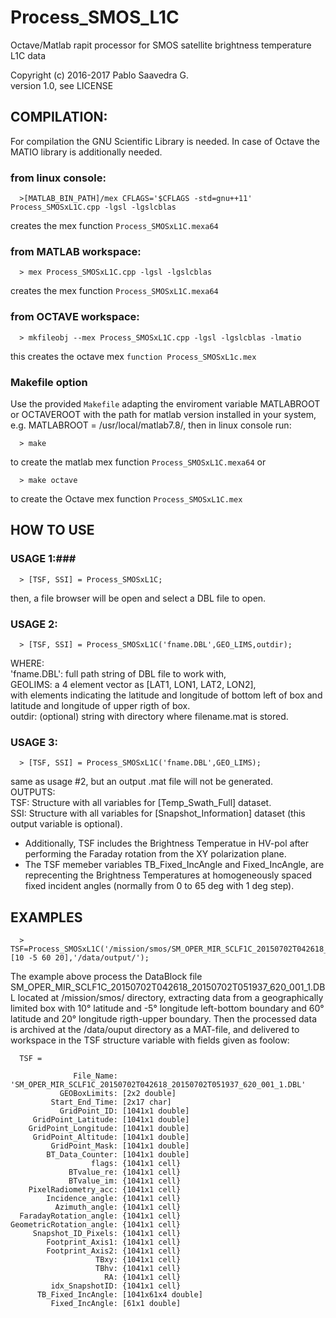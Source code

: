 # Process_SMOS_L1C
Octave/Matlab rapit processor for SMOS satellite brightness temperature L1C data

Copyright (c) 2016-2017 Pablo Saavedra G.  
version 1.0, see LICENSE  

## COMPILATION:  ##
For compilation the GNU Scientific Library is needed. In case of Octave the MATIO library is additionally needed.
### from linux console:  ###

      >[MATLAB_BIN_PATH]/mex CFLAGS='$CFLAGS -std=gnu++11' Process_SMOSxL1C.cpp -lgsl -lgslcblas  
creates the mex function `Process_SMOSxL1C.mexa64`  

### from MATLAB workspace:  ###

      > mex Process_SMOSxL1C.cpp -lgsl -lgslcblas
creates the mex function `Process_SMOSxL1C.mexa64`  

### from OCTAVE workspace:  ###

      > mkfileobj --mex Process_SMOSxL1C.cpp -lgsl -lgslcblas -lmatio  
this creates the octave mex `function Process_SMOSxL1c.mex`  
### Makefile option ###
Use the provided `Makefile` adapting the enviroment variable MATLABROOT or OCTAVEROOT with the path for matlab version installed in your system, e.g. MATLABROOT = /usr/local/matlab7.8/, then in linux console run:

      > make
to create the matlab mex function `Process_SMOSxL1C.mexa64` or

      > make octave
to create the Octave mex function `Process_SMOSxL1C.mex`

## HOW TO USE ##
### USAGE 1:###

      > [TSF, SSI] = Process_SMOSxL1C;  
then, a file browser will be open and select a DBL file to open.  
### USAGE 2:  ###

      > [TSF, SSI] = Process_SMOSxL1C('fname.DBL',GEO_LIMS,outdir);  
WHERE:  
'fname.DBL': full path string of DBL file to work with,  
GEOLIMS: a 4 element vector as [LAT1, LON1, LAT2, LON2],  
with elements indicating the latitude and longitude of bottom left of box and latitude and longitude of upper rigth of box.  
outdir: (optional) string with directory where filename.mat is stored.  
### USAGE 3:  ###

      > [TSF, SSI] = Process_SMOSxL1C('fname.DBL',GEO_LIMS);  
same as usage #2, but an output .mat file will not be generated.  
OUTPUTS:  
TSF: Structure with all variables for [Temp_Swath_Full] dataset.  
SSI: Structure with all variables for [Snapshot_Information] dataset (this output variable is optional).  
* Additionally, TSF includes the Brightness Temperatue in HV-pol after performing the Faraday rotation from the XY polarization plane.  
* The TSF memeber variables TB_Fixed_IncAngle and Fixed_IncAngle, are reprecenting the Brightness Temperatures at homogeneously spaced fixed incident angles (normally from 0 to 65 deg with 1 deg step).  

## EXAMPLES ##

      > TSF=Process_SMOSxL1C('/mission/smos/SM_OPER_MIR_SCLF1C_20150702T042618_20150702T051937_620_001_1.DBL',[10 -5 60 20],'/data/output/');  
The example above process the DataBlock file SM_OPER_MIR_SCLF1C_20150702T042618_20150702T051937_620_001_1.DBL located at /mission/smos/ directory, extracting data from a geographically limited box with 10° latitude and -5° longitude left-bottom boundary and 60° latitude and 20° longitude rigth-upper boundary. Then the processed data is archived at the /data/ouput directory as a MAT-file, and delivered to workspace in the TSF structure variable with fields given as foolow:    

      TSF = 

                  File_Name: 'SM_OPER_MIR_SCLF1C_20150702T042618_20150702T051937_620_001_1.DBL'
               GEOBoxLimits: [2x2 double]
             Start_End_Time: [2x17 char]
               GridPoint_ID: [1041x1 double]
         GridPoint_Latitude: [1041x1 double]
        GridPoint_Longitude: [1041x1 double]
         GridPoint_Altitude: [1041x1 double]
             GridPoint_Mask: [1041x1 double]
            BT_Data_Counter: [1041x1 double]
                      flags: {1041x1 cell}
                 BTvalue_re: {1041x1 cell}
                 BTvalue_im: {1041x1 cell}
        PixelRadiometry_acc: {1041x1 cell}
            Incidence_angle: {1041x1 cell}
              Azimuth_angle: {1041x1 cell}
      FaradayRotation_angle: {1041x1 cell}
    GeometricRotation_angle: {1041x1 cell}
         Snapshot_ID_Pixels: {1041x1 cell}
            Footprint_Axis1: {1041x1 cell}
            Footprint_Axis2: {1041x1 cell}
                       TBxy: {1041x1 cell}
                       TBhv: {1041x1 cell}
                         RA: {1041x1 cell}
             idx_SnapshotID: {1041x1 cell}
          TB_Fixed_IncAngle: [1041x61x4 double]
             Fixed_IncAngle: [61x1 double]

